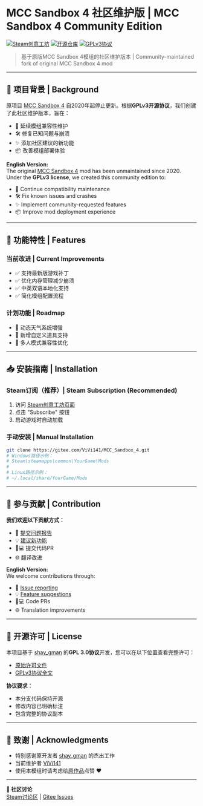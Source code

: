
# MCC Sandbox 4 社区维护版 | MCC Sandbox 4 Community Edition

[![Steam创意工坊](https://img.shields.io/badge/Steam-Workshop-1b2838?logo=steam)](https://steamcommunity.com/sharedfiles/filedetails/?id=3439287971)
[![开源仓库](https://img.shields.io/badge/Gitee-开源仓库-C71D23?logo=gitee)](https://gitee.com/ViVi141/MCC_Sandbox_4)
[![GPLv3协议](https://img.shields.io/badge/License-GPLv3-blue.svg)](https://www.gnu.org/licenses/gpl-3.0)

> 基于原版MCC Sandbox 4模组的社区维护版本 | Community-maintained fork of original MCC Sandbox 4 mod

---

## 📖 项目背景 | Background

原项目 [MCC Sandbox 4](https://steamcommunity.com/sharedfiles/filedetails/?id=338988835) 自2020年起停止更新。根据**GPLv3开源协议**，我们创建了此社区维护版本，旨在：

- 🔄 延续模组兼容性维护
- 🛠️ 修复已知问题与崩溃
- ✨ 添加社区建议的新功能
- 📦 改善模组部署体验

**English Version:**  
The original [MCC Sandbox 4](https://steamcommunity.com/sharedfiles/filedetails/?id=338988835) mod has been unmaintained since 2020. Under the **GPLv3 license**, we created this community edition to:

- 🔄 Continue compatibility maintenance
- 🛠️ Fix known issues and crashes
- ✨ Implement community-requested features
- 📦 Improve mod deployment experience

---

## 🚀 功能特性 | Features

### 当前改进 | Current Improvements
- ✅ 支持最新版游戏补丁
- ✅ 优化内存管理减少崩溃
- ✅ 中英双语本地化支持
- ✅ 简化模组配置流程

### 计划功能 | Roadmap
- 🔧 动态天气系统增强
- 🔧 新增自定义道具支持
- 🔧 多人模式兼容性优化

---

## 📥 安装指南 | Installation

### Steam订阅（推荐）| Steam Subscription (Recommended)
1. 访问 [Steam创意工坊页面](https://steamcommunity.com/sharedfiles/filedetails/?id=3439287971)
2. 点击 "Subscribe" 按钮
3. 启动游戏时自动加载

### 手动安装 | Manual Installation
```bash
git clone https://gitee.com/ViVi141/MCC_Sandbox_4.git
# Windows路径示例：
# Steam\steamapps\common\YourGame\Mods
# 
# Linux路径示例：
# ~/.local/share/YourGame/Mods
```

---

## 🤝 参与贡献 | Contribution

**我们欢迎以下贡献方式：**  
- 🐛 [提交问题报告](https://gitee.com/ViVi141/MCC_Sandbox_4/issues)
- 💡 [建议新功能](https://steamcommunity.com/workshop/discussions/?id=3439287971)
- 👨💻 提交代码PR
- 🌐 翻译改进

**English Version:**  
We welcome contributions through:  
- 🐛 [Issue reporting](https://gitee.com/ViVi141/MCC_Sandbox_4/issues)
- 💡 [Feature suggestions](https://steamcommunity.com/workshop/discussions/?id=3439287971)
- 👨💻 Code PRs
- 🌐 Translation improvements

---

## 📜 开源许可 | License

本项目基于 [shay_gman](https://steamcommunity.com/profiles/76561198007956840) 的**GPL 3.0协议**开发，您可以在以下位置查看完整许可：  
- [原始许可文件](https://gitee.com/ViVi141/MCC_Sandbox_4/blob/master/LICENSE)
- [GPLv3协议全文](https://www.gnu.org/licenses/gpl-3.0.html)

**协议要求：**  
- 本分支代码保持开源
- 修改内容已明确标注
- 包含完整的协议副本

---

## 🙏 致谢 | Acknowledgments

- 特别感谢原开发者 [shay_gman](https://steamcommunity.com/profiles/76561198007956840) 的杰出工作
- 当前维护者 [ViVi141](https://steamcommunity.com/profiles/76561199019580384/)
- 使用本模组时请考虑给[原作品](https://steamcommunity.com/sharedfiles/filedetails/?id=338988835)点赞 ❤️

---

**📢 社区讨论**  
[Steam讨论区](https://steamcommunity.com/workshop/discussions/?id=3439287971) | [Gitee Issues](https://gitee.com/ViVi141/MCC_Sandbox_4/issues)
```


